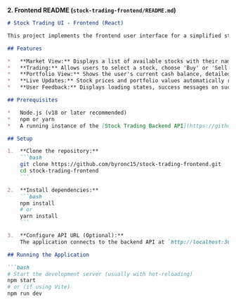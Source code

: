 
**2. Frontend README (`stock-trading-frontend/README.md`)**

```markdown
# Stock Trading UI - Frontend (React)

This project implements the frontend user interface for a simplified stock trading simulation application, built with React. It consumes the NestJS backend API to display stock information, allow trading, and show the user's portfolio.

## Features

*   **Market View:** Displays a list of available stocks with their names and current prices.
*   **Trading:** Allows users to select a stock, choose 'Buy' or 'Sell', enter a quantity, and submit trades.
*   **Portfolio View:** Shows the user's current cash balance, detailed stock holdings (symbol, quantity, current value), and the total portfolio value.
*   **Live Updates:** Stock prices and portfolio values automatically refresh periodically (approx. every 20 seconds). A manual refresh button is also available.
*   **User Feedback:** Displays loading states, success messages on successful trades, and error messages if trades fail or data fetching encounters issues.

## Prerequisites

*   Node.js (v18 or later recommended)
*   npm or yarn
*   A running instance of the [Stock Trading Backend API](https://github.com/byronc15/stock-trading-backend.git) (defaults to `http://localhost:3000`).

## Setup

1.  **Clone the repository:**
    ```bash
    git clone https://github.com/byronc15/stock-trading-frontend.git
    cd stock-trading-frontend
    ```

2.  **Install dependencies:**
    ```bash
    npm install
    # or
    yarn install
    ```

3.  **Configure API URL (Optional):**
    The application connects to the backend API at `http://localhost:3000` by default (defined in `src/services/api.js`)

## Running the Application

```bash
# Start the development server (usually with hot-reloading)
npm start
# or (if using Vite)
npm run dev